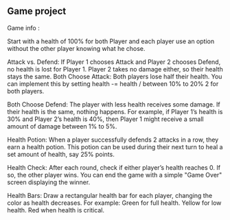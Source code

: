 ## Game project

Game info :

Start with a health of 100% for both Player and each player use an option without the other player knowing what he chose.

Attack vs. Defend: If Player 1 chooses Attack and Player 2 chooses Defend, no health is lost for Player 1. Player 2 takes no damage either, so their health stays the same.
Both Choose Attack: Both players lose half their health. You can implement this by setting health -= health / between 10% to 20% 2 for both players.

Both Choose Defend: The player with less health receives some damage. If their health is the same, nothing happens.
For example, if Player 1’s health is 30% and Player 2’s health is 40%, then Player 1 might receive a small amount of damage between 1% to 5%.

Health Potion: When a player successfully defends 2 attacks in a row, they earn a health potion. This potion can be used during their next turn to heal a set amount of health, say 25% points.

Health Check:
After each round, check if either player’s health reaches 0. If so, the other player wins.
You can end the game with a simple "Game Over" screen displaying the winner.

Health Bars: Draw a rectangular health bar for each player, changing the color as health decreases. For example:
Green for full health.
Yellow for low health.
Red when health is critical.
